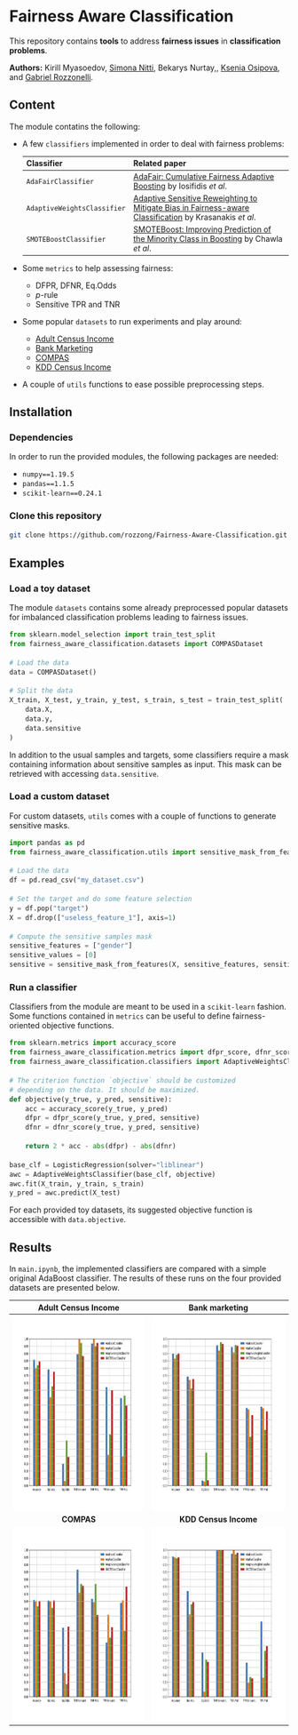 
# Fairness Aware Classification

This repository contains **tools** to address **fairness issues** in **classification problems**.

**Authors:** Kirill Myasoedov, [Simona Nitti](https://github.com/simonanitti), Bekarys Nurtay,, [Ksenia Osipova](https://github.com/Ksenia-Osipova),  and [Gabriel Rozzonelli](https://github.com/rozzong).

## Content

The module contatins the following:

- A few `classifiers` implemented in order to deal with fairness problems:

	| Classifier                  | Related paper                                                                                                                                             |
	|-----------------------------|-----------------------------------------------------------------------------------------------------------------------------------------------------------|
	| `AdaFairClassifier`         | [AdaFair: Cumulative Fairness Adaptive Boosting](https://arxiv.org/abs/1909.08982) by Iosifidis *et al*.                                                  |
	| `AdaptiveWeightsClassifier` | [Adaptive Sensitive Reweighting to Mitigate Bias in Fairness-aware Classification](https://dl.acm.org/doi/10.1145/3178876.3186133) by Krasanakis *et al*. |
	| `SMOTEBoostClassifier`      | [SMOTEBoost: Improving Prediction of the Minority Class in Boosting](https://link.springer.com/chapter/10.1007/978-3-540-39804-2_12) by Chawla *et al*.   |
- Some `metrics` to help assessing fairness:
	- DFPR, DFNR, Eq.Odds
	- *p*-rule
	- Sensitive TPR and TNR
- Some popular `datasets` to run experiments and play around:
    - [Adult Census Income](https://archive.ics.uci.edu/ml/datasets/Adult)
    - [Bank Marketing](https://archive.ics.uci.edu/ml/datasets/Bank+Marketing)
    - [COMPAS](https://www.propublica.org/datastore/dataset/compas-recidivism-risk-score-data-and-analysis)
    - [KDD Census Income](https://archive.ics.uci.edu/ml/datasets/Census-Income+(KDD))

- A couple of `utils` functions to ease possible preprocessing steps.

## Installation

### Dependencies

In order to run the provided modules, the following packages are needed:

- `numpy==1.19.5`
- `pandas==1.1.5`
- `scikit-learn==0.24.1`

### Clone this repository

```bash
git clone https://github.com/rozzong/Fairness-Aware-Classification.git
```

## Examples

### Load a toy dataset

The module `datasets` contains some already preprocessed popular datasets for imbalanced classification problems leading to fairness issues.
```python
from sklearn.model_selection import train_test_split
from fairness_aware_classification.datasets import COMPASDataset

# Load the data
data = COMPASDataset()

# Split the data
X_train, X_test, y_train, y_test, s_train, s_test = train_test_split(
    data.X,
    data.y,
    data.sensitive
)
```
In addition to the usual samples and targets, some classifiers require a mask containing information about sensitive samples as input. This mask can be retrieved with accessing `data.sensitive`.

### Load a custom dataset

For custom datasets, `utils` comes with a couple of functions to generate sensitive masks.

```python
import pandas as pd
from fairness_aware_classification.utils import sensitive_mask_from_features

# Load the data
df = pd.read_csv("my_dataset.csv")

# Set the target and do some feature selection
y = df.pop("target")
X = df.drop(["useless_feature_1"], axis=1)

# Compute the sensitive samples mask
sensitive_features = ["gender"]
sensitive_values = [0]
sensitive = sensitive_mask_from_features(X, sensitive_features, sensitive_values)
```

### Run a classifier

Classifiers from the module are meant to be used in a `scikit-learn` fashion. Some functions contained in `metrics` can be useful to define fairness-oriented objective functions.

```python
from sklearn.metrics import accuracy_score
from fairness_aware_classification.metrics import dfpr_score, dfnr_score
from fairness_aware_classification.classifiers import AdaptiveWeightsClassifier

# The criterion function `objective` should be customized
# depending on the data. It should be maximized.
def objective(y_true, y_pred, sensitive):
    acc = accuracy_score(y_true, y_pred)
    dfpr = dfpr_score(y_true, y_pred, sensitive)
    dfnr = dfnr_score(y_true, y_pred, sensitive)
    
    return 2 * acc - abs(dfpr) - abs(dfnr)

base_clf = LogisticRegression(solver="liblinear")
awc = AdaptiveWeightsClassifier(base_clf, objective)
awc.fit(X_train, y_train, s_train)
y_pred = awc.predict(X_test)
```

For each provided toy datasets, its suggested objective function is accessible with `data.objective`.

## Results

In `main.ipynb`, the implemented classifiers are compared with a simple original AdaBoost classifier. The results of these runs on the four provided datasets are presented below.

| **Adult Census Income** | **Bank marketing** |
|:-:|:-:|
| <img src="https://github.com/rozzong/Fairness-Aware-Classification/blob/main/images_results/adult_plt.png" width="350" height="350"> | <img src="https://github.com/rozzong/Fairness-Aware-Classification/blob/main/images_results/bank_plt.png" width="350" height="350"> |
| **COMPAS** | **KDD Census Income** |
| <img src="https://github.com/rozzong/Fairness-Aware-Classification/blob/main/images_results/compas_plt.png" width="350" height="350"> | <img src="https://github.com/rozzong/Fairness-Aware-Classification/blob/main/images_results/kdd_plt.png" width="350" height="350"> |

